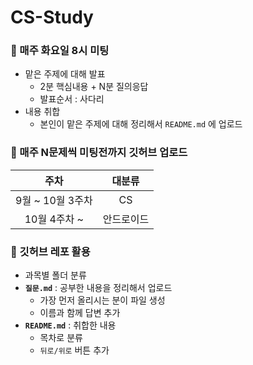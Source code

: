 # CS-Study

### 📍 매주 화요일 8시 미팅
- 맡은 주제에 대해 발표 
    - 2분 핵심내용 + N분 질의응답
    - 발표순서 : 사다리   
- 내용 취합  
    - 본인이 맡은 주제에 대해 정리해서 `README.md` 에 업로드

### 📍 매주 N문제씩 미팅전까지 깃허브 업로드
|주차|대분류|
|:--:|:--:|
|9월 ~ 10월 3주차 |  CS |
|10월 4주차 ~ | 안드로이드  |

### 📍 깃허브 레포 활용
- 과목별 폴더 분류
- **`질문.md`** : 공부한 내용을 정리해서 업로드
    - 가장 먼저 올리시는 분이 파일 생성
    - 이름과 함께 답변 추가
- **`README.md`** : 취합한 내용  
    - 목차로 분류
    - `뒤로/위로` 버튼 추가 
